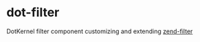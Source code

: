 # dot-filter

DotKernel filter component customizing and extending [zend-filter](https://github.com/zendframework/zend-filter)
